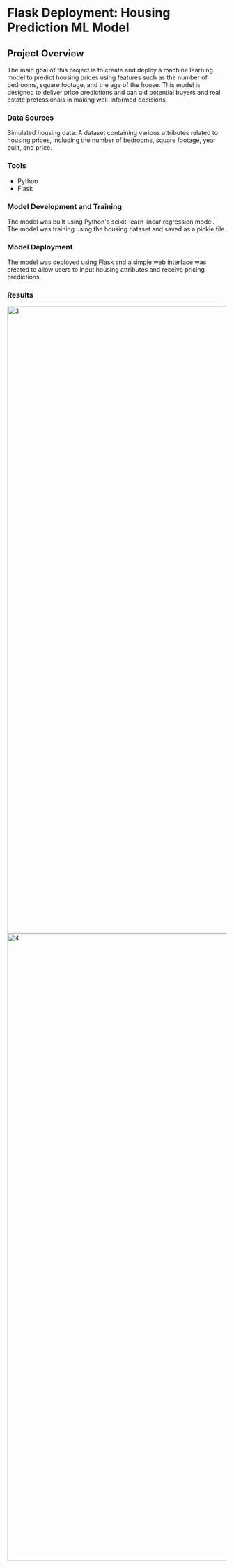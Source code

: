 # Flask Deployment: Housing Prediction ML Model

## Project Overview

The main goal of this project is to create and deploy a machine learning model to predict housing prices using features such as the number of bedrooms, square footage, and the age of the house. This model is designed to deliver price predictions and can aid potential buyers and real estate professionals in making well-informed decisions.

### Data Sources

Simulated housing data: A dataset containing various attributes related to housing prices, including the number of bedrooms, square footage, year built, and price.

### Tools

- Python
- Flask

### Model Development and Training
The model was built using Python's scikit-learn linear regression model. The model was training using the housing dataset and saved as a pickle file.

### Model Deployment

The model was deployed using Flask and a simple web interface was created to allow users to input housing attributes and receive pricing predictions.

### Results

<img width="1440" alt="3" src="https://github.com/user-attachments/assets/cf2c2c89-8877-437a-94d9-70df03b7e874">
<img width="1440" alt="4" src="https://github.com/user-attachments/assets/58f22129-e6f6-4378-bfdc-da921bb55dcc">
